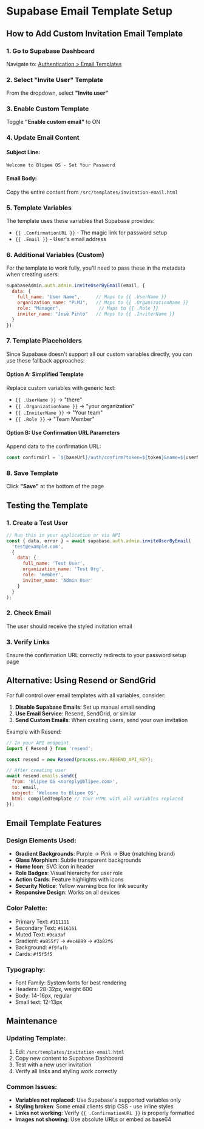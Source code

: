 # Supabase Email Template Setup

## How to Add Custom Invitation Email Template

### 1. Go to Supabase Dashboard
Navigate to: [Authentication > Email Templates](https://supabase.com/dashboard/project/quovvwrwyfkzhgqdeham/auth/templates)

### 2. Select "Invite User" Template
From the dropdown, select **"Invite user"**

### 3. Enable Custom Template
Toggle **"Enable custom email"** to ON

### 4. Update Email Content

#### Subject Line:
```
Welcome to Blipee OS - Set Your Password
```

#### Email Body:
Copy the entire content from `/src/templates/invitation-email.html`

### 5. Template Variables

The template uses these variables that Supabase provides:
- `{{ .ConfirmationURL }}` - The magic link for password setup
- `{{ .Email }}` - User's email address

### 6. Additional Variables (Custom)

For the template to work fully, you'll need to pass these in the metadata when creating users:
```javascript
supabaseAdmin.auth.admin.inviteUserByEmail(email, {
  data: {
    full_name: "User Name",      // Maps to {{ .UserName }}
    organization_name: "PLMJ",   // Maps to {{ .OrganizationName }}
    role: "Manager",              // Maps to {{ .Role }}
    inviter_name: "José Pinto"   // Maps to {{ .InviterName }}
  }
})
```

### 7. Template Placeholders

Since Supabase doesn't support all our custom variables directly, you can use these fallback approaches:

#### Option A: Simplified Template
Replace custom variables with generic text:
- `{{ .UserName }}` → "there"
- `{{ .OrganizationName }}` → "your organization"
- `{{ .InviterName }}` → "Your team"
- `{{ .Role }}` → "Team Member"

#### Option B: Use Confirmation URL Parameters
Append data to the confirmation URL:
```javascript
const confirmUrl = `${baseUrl}/auth/confirm?token=${token}&name=${userName}&org=${orgName}&role=${role}`;
```

### 8. Save Template
Click **"Save"** at the bottom of the page

## Testing the Template

### 1. Create a Test User
```javascript
// Run this in your application or via API
const { data, error } = await supabase.auth.admin.inviteUserByEmail(
  'test@example.com',
  {
    data: {
      full_name: 'Test User',
      organization_name: 'Test Org',
      role: 'member',
      inviter_name: 'Admin User'
    }
  }
);
```

### 2. Check Email
The user should receive the styled invitation email

### 3. Verify Links
Ensure the confirmation URL correctly redirects to your password setup page

## Alternative: Using Resend or SendGrid

For full control over email templates with all variables, consider:

1. **Disable Supabase Emails**: Set up manual email sending
2. **Use Email Service**: Resend, SendGrid, or similar
3. **Send Custom Emails**: When creating users, send your own invitation

Example with Resend:
```javascript
// In your API endpoint
import { Resend } from 'resend';

const resend = new Resend(process.env.RESEND_API_KEY);

// After creating user
await resend.emails.send({
  from: 'Blipee OS <noreply@blipee.com>',
  to: email,
  subject: 'Welcome to Blipee OS',
  html: compiledTemplate // Your HTML with all variables replaced
});
```

## Email Template Features

### Design Elements Used:
- **Gradient Backgrounds**: Purple → Pink → Blue (matching brand)
- **Glass Morphism**: Subtle transparent backgrounds
- **Home Icon**: SVG icon in header
- **Role Badges**: Visual hierarchy for user role
- **Action Cards**: Feature highlights with icons
- **Security Notice**: Yellow warning box for link security
- **Responsive Design**: Works on all devices

### Color Palette:
- Primary Text: `#111111`
- Secondary Text: `#616161`
- Muted Text: `#9ca3af`
- Gradient: `#a855f7` → `#ec4899` → `#3b82f6`
- Background: `#f9fafb`
- Cards: `#f5f5f5`

### Typography:
- Font Family: System fonts for best rendering
- Headers: 28-32px, weight 600
- Body: 14-16px, regular
- Small text: 12-13px

## Maintenance

### Updating Template:
1. Edit `/src/templates/invitation-email.html`
2. Copy new content to Supabase Dashboard
3. Test with a new user invitation
4. Verify all links and styling work correctly

### Common Issues:
- **Variables not replaced**: Use Supabase's supported variables only
- **Styling broken**: Some email clients strip CSS - use inline styles
- **Links not working**: Verify `{{ .ConfirmationURL }}` is properly formatted
- **Images not showing**: Use absolute URLs or embed as base64